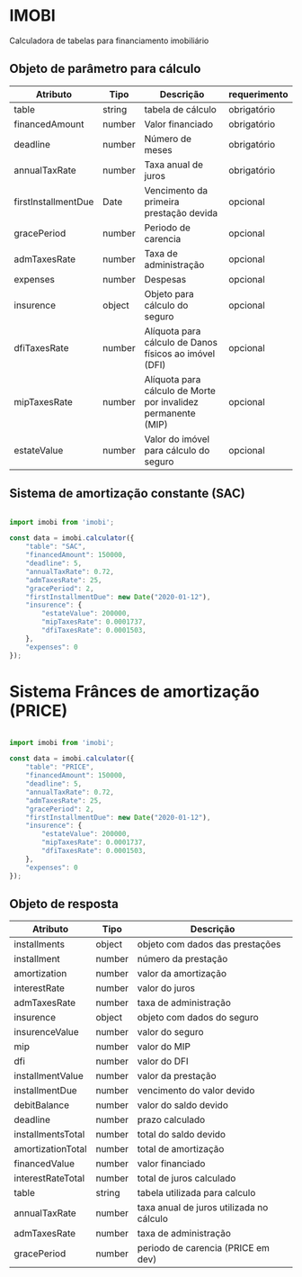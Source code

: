 # IMOBI

Calculadora de tabelas para financiamento imobiliário

## Objeto de parâmetro para cálculo

| Atributo            | Tipo   | Descrição                                                     | requerimento |
|---------------------|--------|---------------------------------------------------------------|--------------|
| table               | string | tabela de cálculo                                             | obrigatório  |
| financedAmount      | number | Valor financiado                                              | obrigatório  |
| deadline            | number | Número de meses                                               | obrigatório  |
| annualTaxRate       | number | Taxa anual de juros                                           | obrigatório  |
| firstInstallmentDue | Date   | Vencimento da primeira prestação devida                       | opcional     |
| gracePeriod         | number | Periodo de carencia                                           | opcional     |
| admTaxesRate        | number | Taxa de administração                                         | opcional     |
| expenses            | number | Despesas                                                      | opcional     |
| insurence           | object | Objeto para cálculo do seguro                                 | opcional     |
| dfiTaxesRate        | number | Alíquota para cálculo de Danos físicos ao imóvel (DFI)        | opcional     |
| mipTaxesRate        | number | Alíquota para cálculo de Morte por invalidez permanente (MIP) | opcional     |
| estateValue         | number | Valor do imóvel para cálculo do seguro                        | opcional     |

## Sistema de amortização constante (SAC)

```js

import imobi from 'imobi';

const data = imobi.calculator({
    "table": "SAC",
    "financedAmount": 150000,
    "deadline": 5,
    "annualTaxRate": 0.72,
    "admTaxesRate": 25,
    "gracePeriod": 2,
    "firstInstallmentDue": new Date("2020-01-12"),
    "insurence": {
        "estateValue": 200000,
        "mipTaxesRate": 0.0001737,
        "dfiTaxesRate": 0.0001503,
    },
    "expenses": 0
});

```

# Sistema Frânces de amortização (PRICE)

```js

import imobi from 'imobi';

const data = imobi.calculator({
    "table": "PRICE",
    "financedAmount": 150000,
    "deadline": 5,
    "annualTaxRate": 0.72,
    "admTaxesRate": 25,
    "gracePeriod": 2,
    "firstInstallmentDue": new Date("2020-01-12"),
    "insurence": {
        "estateValue": 200000,
        "mipTaxesRate": 0.0001737,
        "dfiTaxesRate": 0.0001503,
    },
    "expenses": 0
});

```

## Objeto de resposta

| Atributo          | Tipo   | Descrição                                |
|-------------------|--------|------------------------------------------|
| installments      | object | objeto com dados das prestações          |
| installment       | number | número da prestação                      |
| amortization      | number | valor da amortização                     |
| interestRate      | number | valor do juros                           |
| admTaxesRate      | number | taxa de administração                    |
| insurence         | object | objeto com dados do seguro               |
| insurenceValue    | number | valor do seguro                          |
| mip               | number | valor do MIP                             |
| dfi               | number | valor do DFI                             |
| installmentValue  | number | valor da prestação                       |
| installmentDue    | number | vencimento do valor devido               |
| debitBalance      | number | valor do saldo devido                    |
| deadline          | number | prazo calculado                          |
| installmentsTotal | number | total do saldo devido                    |
| amortizationTotal | number | total de amortização                     |
| financedValue     | number | valor financiado                         |
| interestRateTotal | number | total de juros calculado                 |
| table             | string | tabela utilizada para calculo            |
| annualTaxRate     | number | taxa anual de juros utilizada no cálculo |
| admTaxesRate      | number | taxa de administração                    |
| gracePeriod       | number | periodo de carencia (PRICE em dev)       |